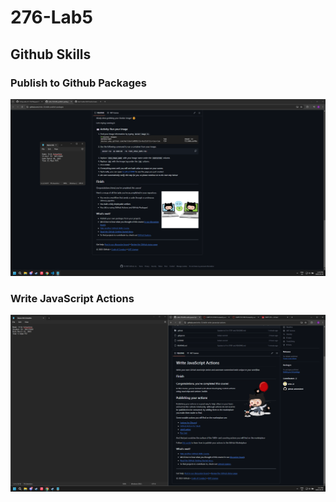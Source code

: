 # 276-Lab5

## Github Skills

### Publish to Github Packages

![Publish to Github Packages Completion](publish_completion.png)

### Write JavaScript Actions

![Write JavaScript Actions Completion](js_actions_completion.png)